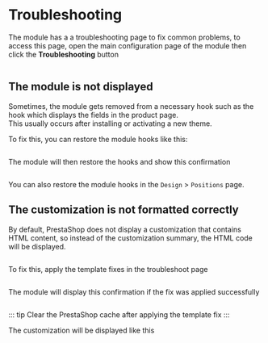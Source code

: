 # Troubleshooting

The module has a a troubleshooting page to fix common problems, to access this page, open the main configuration page
of the module then click the **Troubleshooting** button

<img srcset="/dynamicproduct/images/troubleshooting.jpg 2x" class="border">

## The module is not displayed
Sometimes, the module gets removed from a necessary hook such as the hook which displays the fields in the product page.  
This usually occurs after installing or activating a new theme.  

To fix this, you can restore the module hooks like this:

<img srcset="/dynamicproduct/images/hooks-list.jpg 2x">

The module will then restore the hooks and show this confirmation

<img srcset="/dynamicproduct/images/hooks-restored.jpg 2x">

You can also restore the module hooks in the `Design` > `Positions` page.

## The customization is not formatted correctly
By default, PrestaShop does not display a customization that contains HTML content, so instead of the customization summary,
the HTML code will be displayed.  

<img srcset="/dynamicproduct/images/customization-html.jpg 2x">

To fix this, apply the template fixes in the troubleshoot page

<img srcset="/dynamicproduct/images/template-fix.jpg 2x">

The module will display this confirmation if the fix was applied successfully

<img srcset="/dynamicproduct/images/template-fix-applied.jpg 2x">

::: tip
Clear the PrestaShop cache after applying the template fix
:::

The customization will be displayed like this

<img srcset="/dynamicproduct/images/customization-formatted.jpg 2x">
